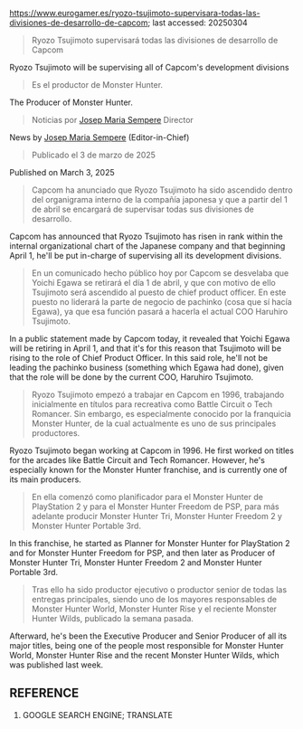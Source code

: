 https://www.eurogamer.es/ryozo-tsujimoto-supervisara-todas-las-divisiones-de-desarrollo-de-capcom; last accessed: 20250304

> Ryozo Tsujimoto supervisará todas las divisiones de desarrollo de Capcom

Ryozo Tsujimoto will be supervising all of Capcom's development divisions 

> Es el productor de Monster Hunter.

The Producer of Monster Hunter.

> Noticias por [Josep Maria Sempere](https://www.eurogamer.es/authors/josep-maria-sempere) Director

News by [Josep Maria Sempere](https://www.eurogamer.es/authors/josep-maria-sempere) (Editor-in-Chief)

> Publicado el 3 de marzo de 2025

Published on March 3, 2025

> Capcom ha anunciado que Ryozo Tsujimoto ha sido ascendido dentro del organigrama interno de la compañía japonesa y que a partir del 1 de abril se encargará de supervisar todas sus divisiones de desarrollo.

Capcom has announced that Ryozo Tsujimoto has risen in rank within the internal organizational chart of the Japanese company and that beginning April 1, he'll be put in-charge of supervising all its development divisions.

> En un comunicado hecho público hoy por Capcom se desvelaba que Yoichi Egawa se retirará el día 1 de abril, y que con motivo de ello Tsujimoto será ascendido al puesto de chief product officer. En este puesto no liderará la parte de negocio de pachinko (cosa que sí hacía Egawa), ya que esa función pasará a hacerla el actual COO Haruhiro Tsujimoto.

In a public statement made by Capcom today, it revealed that Yoichi Egawa will be retiring in April 1, and that it's for this reason that Tsujimoto will be rising to the role of Chief Product Officer. In this said role, he'll not be leading the pachinko business (something which Egawa had done), given that the role will be done by the current COO, Haruhiro Tsujimoto.

> Ryozo Tsujimoto empezó a trabajar en Capcom en 1996, trabajando inicialmente en títulos para recreativa como Battle Circuit o Tech Romancer. Sin embargo, es especialmente conocido por la franquicia Monster Hunter, de la cual actualmente es uno de sus principales productores.

Ryozo Tsujimoto began working at Capcom in 1996. He first worked on titles for the arcades like Battle Circuit and Tech Romancer. However, he's especially known for the Monster Hunter franchise, and is currently one of its main producers.

> En ella comenzó como planificador para el Monster Hunter de PlayStation 2 y para el Monster Hunter Freedom de PSP, para más adelante producir Monster Hunter Tri, Monster Hunter Freedom 2 y Monster Hunter Portable 3rd.

In this franchise, he started as Planner for Monster Hunter for PlayStation 2 and for Monster Hunter Freedom for PSP, and then later as Producer of Monster Hunter Tri, Monster Hunter Freedom 2 and Monster Hunter Portable 3rd. 

> Tras ello ha sido productor ejecutivo o productor senior de todas las entregas principales, siendo uno de los mayores responsables de Monster Hunter World, Monster Hunter Rise y el reciente Monster Hunter Wilds, publicado la semana pasada. 

Afterward, he's been the Executive Producer and Senior Producer of all its major titles, being one of the people most responsible for Monster Hunter World, Monster Hunter Rise and the recent Monster Hunter Wilds, which was published last week.

## REFERENCE

1) GOOGLE SEARCH ENGINE; TRANSLATE 